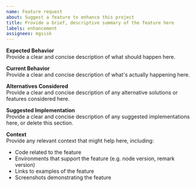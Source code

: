 ```yaml
---
name: Feature request
about: Suggest a feature to enhance this project
title: Provide a brief, descriptive summary of the feature here
labels: enhancement
assignees: mgsisk
---
```


**Expected Behavior**\
Provide a clear and concise description of what should happen here.

**Current Behavior**\
Provide a clear and concise description of what's actually happening here.

**Alternatives Considered**\
Provide a clear and concise description of any alternative solutions or features
considered here.

**Suggested Implementation**\
Provide a clear and concise description of any suggested implementations here,
or delete this section.

**Context**\
Provide any relevant context that might help here, including:

- Code related to the feature
- Environments that support the feature (e.g. node version, remark version)
- Links to examples of the feature
- Screenshots demonstrating the feature
